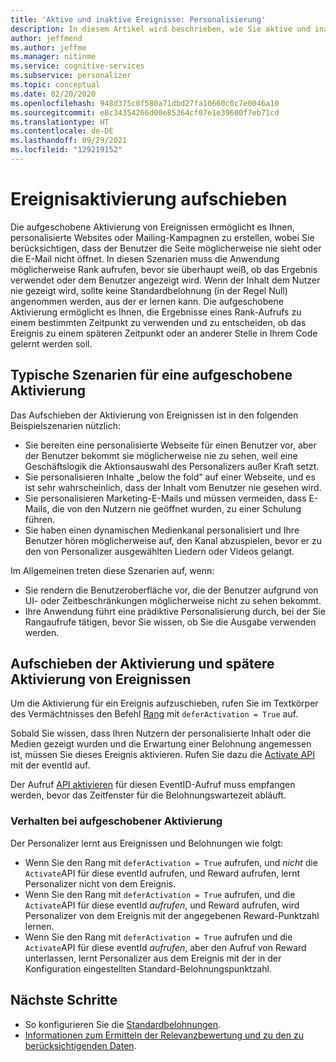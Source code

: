 ```yaml
---
title: 'Aktive und inaktive Ereignisse: Personalisierung'
description: In diesem Artikel wird beschrieben, wie Sie aktive und inaktive Ereignisse im Personalisierungsdienst verwenden.
author: jeffmend
ms.author: jeffme
ms.manager: nitinme
ms.service: cognitive-services
ms.subservice: personalizer
ms.topic: conceptual
ms.date: 02/20/2020
ms.openlocfilehash: 948d375c0f580a71dbd27fa10660c0c7e0046a10
ms.sourcegitcommit: e8c34354266d00e85364cf07e1e39600f7eb71cd
ms.translationtype: HT
ms.contentlocale: de-DE
ms.lasthandoff: 09/29/2021
ms.locfileid: "129219152"
---
```

# <a name="defer-event-activation"></a>Ereignisaktivierung aufschieben

Die aufgeschobene Aktivierung von Ereignissen ermöglicht es Ihnen, personalisierte Websites oder Mailing-Kampagnen zu erstellen, wobei Sie berücksichtigen, dass der Benutzer die Seite möglicherweise nie sieht oder die E-Mail nicht öffnet. In diesen Szenarien muss die Anwendung möglicherweise Rank aufrufen, bevor sie überhaupt weiß, ob das Ergebnis verwendet oder dem Benutzer angezeigt wird. Wenn der Inhalt dem Nutzer nie gezeigt wird, sollte keine Standardbelohnung (in der Regel Null) angenommen werden, aus der er lernen kann.
Die aufgeschobene Aktivierung ermöglicht es Ihnen, die Ergebnisse eines Rank-Aufrufs zu einem bestimmten Zeitpunkt zu verwenden und zu entscheiden, ob das Ereignis zu einem späteren Zeitpunkt oder an anderer Stelle in Ihrem Code gelernt werden soll.

## <a name="typical-scenarios-for-deferred-activation"></a>Typische Szenarien für eine aufgeschobene Aktivierung

Das Aufschieben der Aktivierung von Ereignissen ist in den folgenden Beispielszenarien nützlich:

* Sie bereiten eine personalisierte Webseite für einen Benutzer vor, aber der Benutzer bekommt sie möglicherweise nie zu sehen, weil eine Geschäftslogik die Aktionsauswahl des Personalizers außer Kraft setzt.
* Sie personalisieren Inhalte „below the fold“ auf einer Webseite, und es ist sehr wahrscheinlich, dass der Inhalt vom Benutzer nie gesehen wird.
* Sie personalisieren Marketing-E-Mails und müssen vermeiden, dass E-Mails, die von den Nutzern nie geöffnet wurden, zu einer Schulung führen.
* Sie haben einen dynamischen Medienkanal personalisiert und Ihre Benutzer hören möglicherweise auf, den Kanal abzuspielen, bevor er zu den von Personalizer ausgewählten Liedern oder Videos gelangt. 

Im Allgemeinen treten diese Szenarien auf, wenn:

* Sie rendern die Benutzeroberfläche vor, die der Benutzer aufgrund von UI- oder Zeitbeschränkungen möglicherweise nicht zu sehen bekommt.
* Ihre Anwendung führt eine prädiktive Personalisierung durch, bei der Sie Rangaufrufe tätigen, bevor Sie wissen, ob Sie die Ausgabe verwenden werden.

## <a name="how-to-defer-activation-and-later-activate-events"></a>Aufschieben der Aktivierung und spätere Aktivierung von Ereignissen

Um die Aktivierung für ein Ereignis aufzuschieben, rufen Sie im Textkörper des Vermächtnisses den Befehl [Rang](https://westus2.dev.cognitive.microsoft.com/docs/services/personalizer-api/operations/Rank) mit `deferActivation = True` auf.

Sobald Sie wissen, dass Ihren Nutzern der personalisierte Inhalt oder die Medien gezeigt wurden und die Erwartung einer Belohnung angemessen ist, müssen Sie dieses Ereignis aktivieren. Rufen Sie dazu die [Activate API](https://westus2.dev.cognitive.microsoft.com/docs/services/personalizer-api/operations/Activate) mit der eventId auf.


Der Aufruf [API aktivieren](https://westus2.dev.cognitive.microsoft.com/docs/services/personalizer-api/operations/Activate) für diesen EventID-Aufruf muss empfangen werden, bevor das Zeitfenster für die Belohnungswartezeit abläuft.

### <a name="behavior-with-deferred-activation"></a>Verhalten bei aufgeschobener Aktivierung 

Der Personalizer lernt aus Ereignissen und Belohnungen wie folgt:
* Wenn Sie den Rang mit `deferActivation = True` aufrufen, und *nicht* die `Activate`API für diese eventId aufrufen, und Reward aufrufen, lernt Personalizer nicht von dem Ereignis.
* Wenn Sie den Rang mit `deferActivation = True` aufrufen, und die `Activate`API für diese eventId *aufrufen*, und Reward aufrufen, wird Personalizer von dem Ereignis mit der angegebenen Reward-Punktzahl lernen.
* Wenn Sie den Rang mit `deferActivation = True` aufrufen und die `Activate`API für diese eventId *aufrufen*, aber den Aufruf von Reward unterlassen, lernt Personalizer aus dem Ereignis mit der in der Konfiguration eingestellten Standard-Belohnungspunktzahl.

## <a name="next-steps"></a>Nächste Schritte
* So konfigurieren Sie die [Standardbelohnungen](how-to-settings.md#configure-rewards-for-the-feedback-loop).
* [Informationen zum Ermitteln der Relevanzbewertung und zu den zu berücksichtigenden Daten](concept-rewards.md).
